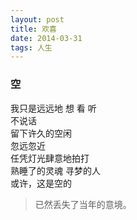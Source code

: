 ```yaml
---
layout: post  
title: 欢喜  
date: 2014-03-31  
tags: 人生  
---
```

### 空
我只是远远地 想 看 听  
不说话  
留下许久的空闲  
忽远忽近  
任凭灯光肆意地拍打  
熟睡了的灵魂 寻梦的人  
或许，这是空的  
>已然丢失了当年的意境。  
